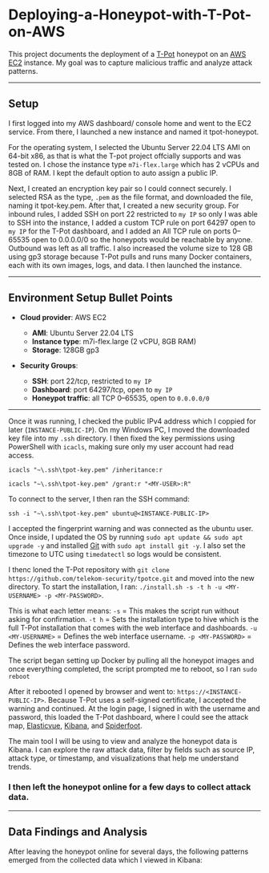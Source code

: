 # Deploying-a-Honeypot-with-T-Pot-on-AWS


This project documents the deployment of a [T-Pot](https://github.com/telekom-security/tpotce) honeypot on an [AWS](https://aws.amazon.com/) [EC2](https://aws.amazon.com/ec2/) instance. My goal was to capture malicious traffic and analyze attack patterns.

---

## Setup


I first logged into my AWS dashboard/ console home and went to the EC2 service. From there, I launched a new instance and named it tpot-honeypot. 

For the operating system, I selected the Ubuntu Server 22.04 LTS AMI on 64-bit x86, as that is what the T-pot project offcially supports and was tested on. I chose the instance type `m7i-flex.large` which has 2 vCPUs and 8GB of RAM. I kept the default option to auto assign a public IP.

Next, I created an encryption key pair so I could connect securely. I selected RSA as the type, `.pem` as the file format, and downloaded the file, naming it tpot-key.pem. After that, I created a new security group. For inbound rules, I added SSH on port 22 restricted to `my IP` so only I was able to SSH into the instance, I added a custom TCP rule on port 64297 open to `my IP` for the T-Pot dashboard, and I added an All TCP rule on ports 0–65535 open to 0.0.0.0/0 so the honeypots would be reachable by anyone. Outbound was left as all traffic. I also increased the volume size to 128 GB using gp3 storage because T-Pot pulls and runs many Docker containers, each with its own images, logs, and data. I then launched the instance.

---

## Environment Setup Bullet Points

- **Cloud provider**: AWS EC2  
  - **AMI**: Ubuntu Server 22.04 LTS  
  - **Instance type**: m7i-flex.large (2 vCPU, 8GB RAM)  
  - **Storage**: 128GB gp3
  

- **Security Groups**:
  - **SSH**: port 22/tcp, restricted to `my IP`  
  - **Dashboard**: port 64297/tcp, open to `my IP`
  - **Honeypot traffic**: all TCP 0–65535, open to `0.0.0.0/0`
 
 ---
    

Once it was running, I checked the public IPv4 address which I coppied for later (`INSTANCE-PUBLIC-IP`). On my Windows PC, I moved the downloaded key file into my `.ssh` directory. I then fixed the key permissions using PowerShell with `icacls`, making sure only my user account had read access.

`icacls "~\.ssh\tpot-key.pem" /inheritance:r`

`icacls "~\.ssh\tpot-key.pem" /grant:r "<MY-USER>:R"`

To connect to the server, I then ran the SSH command:

`ssh -i "~\.ssh\tpot-key.pem" ubuntu@<INSTANCE-PUBLIC-IP>`

I accepted the fingerprint warning and was connected as the ubuntu user. Once inside, I updated the OS by running `sudo apt update && sudo apt upgrade -y` and installed [Git](https://git-scm.com/) with `sudo apt install git -y`. I also set the timezone to UTC using `timedatectl` so logs would be consistent.

I thenc loned the T-Pot repository with `git clone https://github.com/telekom-security/tpotce.git` and moved into the new directory. To start the installation, I ran: `./install.sh -s -t h -u <MY-USERNAME> -p <MY-PASSWORD>`.

This is what each letter means:
`-s` = This makes the script run without asking for confirmation.
`-t h` = Sets the installation type to hive which is the full T-Pot installation that comes with the web interface and dashboards.
`-u <MY-USERNAME>` = Defines the web interface username.
`-p <MY-PASSWORD>` = Defines the web interface password.

The script began setting up Docker by pulling all the honeypot images and once everything completed, the script prompted me to reboot, so I ran `sudo reboot`

After it rebooted I opened by browser and went to: `https://<INSTANCE-PUBLIC-IP>`. Because T-Pot uses a self-signed certificate, I accepted the warning and continued. At the login page, I signed in with the username and password, this loaded the T-Pot dashboard, where I could see the attack map, [Elasticvue](https://elasticvue.com/), [Kibana](https://www.elastic.co/kibana), and [Spiderfoot](https://github.com/smicallef/spiderfoot).

The main tool I will be using to view and analyze the honeypot data is Kibana. I can explore the raw attack data, filter by fields such as source IP, attack type, or timestamp, and visualizations that help me understand trends.

### ****I then left the honeypot online for a few days to collect attack data.****

---

## Data Findings and Analysis

After leaving the honeypot online for several days, the following patterns emerged from the collected data which I viewed in Kibana:



